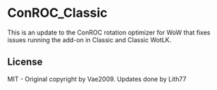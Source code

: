 # ConROC_Classic
This is an update to the ConROC rotation optimizer for WoW that fixes issues running the add-on in Classic and Classic WotLK.

## License
MIT - Original copyright by Vae2009. Updates done by Lith77